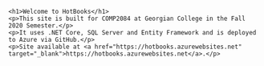     <h1>Welcome to HotBooks</h1>
    <p>This site is built for COMP2084 at Georgian College in the Fall 2020 Semester.</p>
    <p>It uses .NET Core, SQL Server and Entity Framework and is deployed to Azure via GitHub.</p>
    <p>Site available at <a href="https://hotbooks.azurewebsites.net" target="_blank">https://hotbooks.azurewebsites.net</a>.</p> 
